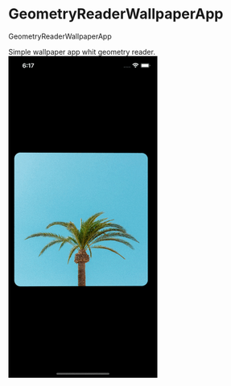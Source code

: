 # GeometryReaderWallpaperApp
GeometryReaderWallpaperApp

Simple wallpaper app whit geometry reader.
![](1.gif)
